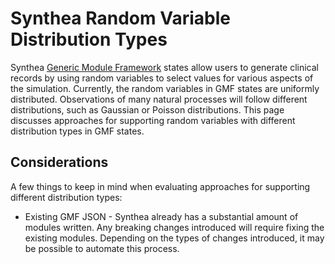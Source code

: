 # Synthea Random Variable Distribution Types

Synthea [Generic Module Framework](https://github.com/synthetichealth/synthea/wiki/Generic-Module-Framework) states allow users to generate clinical records by using random variables to select values for various aspects of the simulation. Currently, the random variables in GMF states are uniformly distributed. Observations of many natural processes will follow different distributions, such as Gaussian or Poisson distributions. This page discusses approaches for supporting random variables with different distribution types in GMF states.

## Considerations

A few things to keep in mind when evaluating approaches for supporting different distribution types:

* Existing GMF JSON - Synthea already has a substantial amount of modules written. Any breaking changes introduced will require fixing the existing modules. Depending on the types of changes introduced, it may be possible to automate this process.